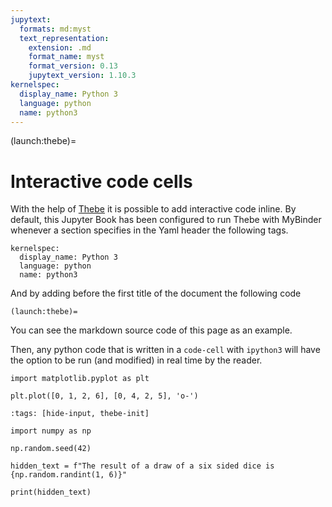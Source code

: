```yaml
---
jupytext:
  formats: md:myst
  text_representation:
    extension: .md
    format_name: myst
    format_version: 0.13
    jupytext_version: 1.10.3
kernelspec:
  display_name: Python 3
  language: python
  name: python3
---
```


(launch:thebe)=

# Interactive code cells

With the help of [Thebe](https://thebe.readthedocs.io/en/stable/) it is
possible to add interactive code inline. By default, this Jupyter Book has been
configured to run Thebe with MyBinder whenever a section specifies in the Yaml
header the following tags.

```
kernelspec:
  display_name: Python 3
  language: python
  name: python3
```

And by adding before the first title of the document the following code

```
(launch:thebe)=
```

You can see the markdown source code of this page as an example.

Then, any python code that is written in a `code-cell` with `ipython3` will
have the option to be run (and modified) in real time by the reader.

```{code-cell} ipython3
import matplotlib.pyplot as plt

plt.plot([0, 1, 2, 6], [0, 4, 2, 5], 'o-')
```

```{code-cell} ipython3
:tags: [hide-input, thebe-init]

import numpy as np

np.random.seed(42)

hidden_text = f"The result of a draw of a six sided dice is {np.random.randint(1, 6)}"
```

```{code-cell} ipython3
print(hidden_text)
```
